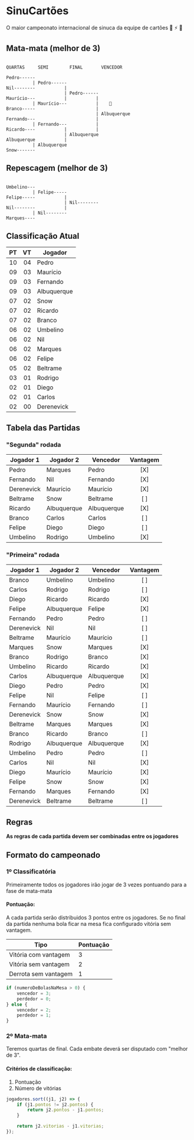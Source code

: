 # SinuCartões
O maior campeonato internacional de sinuca da equipe de cartões 🤘 ⚡️ 🎱

## Mata-mata (melhor de 3)

```

QUARTAS     SEMI        FINAL       VENCEDOR

Pedro------
          | Pedro------
Nil--------           |
                      | Pedro------
Maurício---           |           |
          | Maurício---           |    👑
Branco-----                       |
                                  | Albuquerque
Fernando---                       |
          | Fernando---           |
Ricardo----           |           |
                      | Albuquerque
Albuquerque           |
          | Albuquerque
Snow-------

```

## Repescagem (melhor de 3)

```

Umbelino---
          | Felipe-----
Felipe-----           |
                      | Nil--------
Nil--------           |
          | Nil--------
Marques----

```

## Classificação Atual

| PT | VT | Jogador
| -: | -: | -------
| 10 | 04 | Pedro
| 09 | 03 | Maurício
| 09 | 03 | Fernando
| 09 | 03 | Albuquerque
| 07 | 02 | Snow
| 07 | 02 | Ricardo
| 07 | 02 | Branco
| 06 | 02 | Umbelino
| 06 | 02 | Nil
| 06 | 02 | Marques
| 06 | 02 | Felipe
| 05 | 02 | Beltrame
| 03 | 01 | Rodrigo
| 02 | 01 | Diego
| 02 | 01 | Carlos
| 02 | 00 | Derenevick

## Tabela das Partidas

### "Segunda" rodada

| Jogador 1   | Jogador 2   | Vencedor    | Vantagem
| ----------- | ----------- | ----------- | :------:
| Pedro       | Marques     | Pedro       | [X]
| Fernando    | Nil         | Fernando    | [X]
| Derenevick  | Maurício    | Maurício    | [X]
| Beltrame    | Snow        | Beltrame    | [ ]
| Ricardo     | Albuquerque | Albuquerque | [X]
| Branco      | Carlos      | Carlos      | [ ]
| Felipe      | Diego       | Diego       | [ ]
| Umbelino    | Rodrigo     | Umbelino    | [X]

### "Primeira" rodada

| Jogador 1   | Jogador 2   | Vencedor    | Vantagem
| ----------- | ----------- | ----------- | :------:
| Branco      | Umbelino    | Umbelino    | [ ]
| Carlos      | Rodrigo     | Rodrigo     | [ ]
| Diego       | Ricardo     | Ricardo     | [X]
| Felipe      | Albuquerque | Felipe      | [X]
| Fernando    | Pedro       | Pedro       | [ ]
| Derenevick  | Nil         | Nil         | [ ]
| Beltrame    | Maurício    | Maurício    | [ ]
| Marques     | Snow        | Marques     | [X]
| Branco      | Rodrigo     | Branco      | [X]
| Umbelino    | Ricardo     | Ricardo     | [X]
| Carlos      | Albuquerque | Albuquerque | [X]
| Diego       | Pedro       | Pedro       | [X]
| Felipe      | Nil         | Felipe      | [ ]
| Fernando    | Maurício    | Fernando    | [ ]
| Derenevick  | Snow        | Snow        | [X]
| Beltrame    | Marques     | Marques     | [X]
| Branco      | Ricardo     | Branco      | [ ]
| Rodrigo     | Albuquerque | Albuquerque | [X]
| Umbelino    | Pedro       | Pedro       | [ ]
| Carlos      | Nil         | Nil         | [X]
| Diego       | Maurício    | Maurício    | [X]
| Felipe      | Snow        | Snow        | [X]
| Fernando    | Marques     | Fernando    | [X]
| Derenevick  | Beltrame    | Beltrame    | [ ]

## Regras
**As regras de cada partida devem ser combinadas entre os jogadores**

## Formato do campeonado

### 1º Classificatória
Primeiramente todos os jogadores irão jogar de 3 vezes pontuando para a fase de mata-mata

#### Pontuação:
A cada partida serão distribuidos 3 pontos entre os jogadores. Se no final da partida nenhuma bola ficar na mesa fica configurado vitória sem vantagem.

Tipo | Pontuação
---- | ---------
Vitória com vantagem | 3
Vitória sem vantagem | 2
Derrota sem vantagem | 1

```javascript
if (numeroDeBolasNaMesa > 0) {
    vencedor = 3;
    perdedor = 0;
} else {
    vencedor = 2;
    perdedor = 1;
} 
```

### 2º Mata-mata

Teremos quartas de final. Cada embate deverá ser disputado com "melhor de 3".

#### Critérios de classificação:

1. Pontuação
2. Número de vitórias

```javascript
jogadores.sort((j1, j2) => {
    if (j1.pontos != j2.pontos) {
        return j2.pontos - j1.pontos;
    }

    return j2.vitorias - j1.vitorias;
});
```
